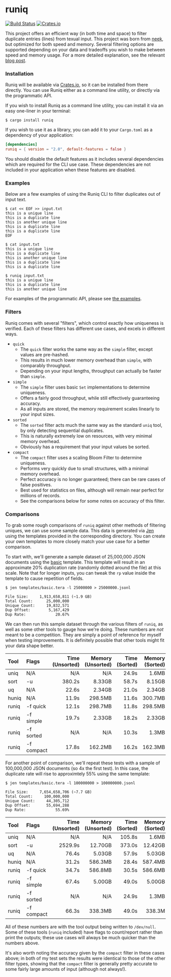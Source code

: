 # runiq
[![Build Status](https://img.shields.io/github/actions/workflow/status/whitfin/runiq/rust.yml?branch=main)](https://github.com/whitfin/runiq/actions) [![Crates.io](https://img.shields.io/crates/v/runiq.svg)](https://crates.io/crates/runiq)

This project offers an efficient way (in both time and space) to filter duplicate entries (lines) from texual input. This project was born from [neek](https://github.com/whitfin/neek), but optimized for both speed and memory. Several filtering options are supported depending on your data and tradeoffs you wish to make between speed and memory usage. For a more detailed explanation, see the relevant [blog post](https://whitfin.io/filtering-unique-logs-using-rust/).

### Installation

Runiq will be available via [Crates.io](https://crates.io/crates/runiq), so it can be installed from there directly. You can use Runiq either as a command line utility, or directly via the programmatic API.

If you wish to install Runiq as a command line utility, you can install it via an easy one-liner in your terminal:

```shell
$ cargo install runiq
```

If you wish to use it as a library, you can add it to your `Cargo.toml` as a dependency of your application:

```toml
[dependencies]
runiq = { version = "2.0", default-features = false }
```

You should disable the default features as it includes several dependencies which are required for the CLI use case. These dependencies are not included in your application when these features are disabled.

### Examples

Below are a few examples of using the Runiq CLI to filter duplicates out of input text.

```shell
$ cat << EOF >> input.txt
this is a unique line
this is a duplicate line
this is another unique line
this is a duplicate line
this is a duplicate line
EOF

$ cat input.txt
this is a unique line
this is a duplicate line
this is another unique line
this is a duplicate line
this is a duplicate line

$ runiq input.txt
this is a unique line
this is a duplicate line
this is another unique line
```

For examples of the programmatic API, please see [the examples](./examples/basic.rs).

### Filters

Runiq comes with several "filters", which control exactly how uniqueness is verified. Each of these filters has different use cases, and excels in different ways.

* `quick`
    * The `quick` filter works the same way as the `simple` filter, except values are pre-hashed.
    * This results in much lower memory overhead than `simple`, with comparably throughput.
    * Depending on your input lengths, throughput can actually be faster than `simple`.
* `simple`
    * The `simple` filter uses basic `Set` implementations to determine uniqueness.
    * Offers a fairly good throughput, while still effectively guaranteeing accuracy.
    * As all inputs are stored, the memory requirement scales linearly to your input sizes.
* `sorted`
    * The `sorted` filter acts much the same way as the standard `uniq` tool, by only detecting sequential duplicates.
    * This is naturally extremely low on resources, with very minimal memory overhead.
    * Obviously has a requirement that your input values be sorted.
* `compact`
    * The `compact` filter uses a scaling Bloom Filter to determine uniqueness.
    * Performs very quickly due to small structures, with a minimal memory overhead.
    * Perfect accuracy is no longer guaranteed; there can be rare cases of false positives.
    * Best used for statistics on files, although will remain near perfect for millions of records.
    * See the comparisons below for some notes on accuracy of this filter.

### Comparisons

To grab some rough comparisons of `runiq` against other methods of filtering uniques, we can use some sample data. This data is generated via [Jen](https://github.com/whitfin/jen) using the templates provided in the corresponding directory. You can create your own templates to more closely match your use case for a better comparison.

To start with, we'll generate a sample dataset of 25,000,000 JSON documents using the [basic](./templates/basic.tera) template. This template will result in an approximate 20% duplication rate (randomly dotted around the file) at this scale. Note that for longer inputs, you can tweak the `rp` value inside the template to cause repetition of fields.

```
$ jen templates/basic.tera -l 25000000 > 25000000.jsonl

File Size:     1,913,658,811 (~1.9 GB)
Total Count:      25,000,000
Unique Count:     19,832,571
Dup Offset:        5,167,429
Dup Rate:             20.67%
```

We can then run this sample dataset through the various filters of `runiq`, as well as some other tools to gauge how we're doing. These numbers are *not* meant to be a competition. They are simply a point of reference for myself when testing improvements. It is definitely possible that other tools might fit your data shape better.

| Tool  | Flags      | Time (Unsorted) | Memory (Unsorted) | Time (Sorted) | Memory (Sorted) |
|:------|:-----------|----------------:|------------------:|--------------:|----------------:|
| uniq  | N/A        | N/A             | N/A               | 24.9s         | 1.6MB           |
| sort  | -u         | 380.2s          | 8.33GB            | 58.7s         | 8.15GB          |
| uq    | N/A        | 22.6s           | 2.34GB            | 21.0s         | 2.34GB          |
| huniq | N/A        | 11.9s           | 298.5MB           | 11.6s         | 300.7MB         |
| runiq | -f quick   | 12.1s           | 298.7MB           | 11.8s         | 298.5MB         |
| runiq | -f simple  | 19.7s           | 2.33GB            | 18.2s         | 2.33GB          |
| runiq | -f sorted  | N/A             | N/A               | 10.3s         | 1.3MB           |
| runiq | -f compact | 17.8s           | 162.2MB           | 16.2s         | 162.3MB         |

For another point of comparison, we'll repeat these tests with a sample of 100,000,000 JSON documents (so 4x the first test). In this case, the duplicate rate will rise to approximtely 55% using the same template:

```
$ jen templates/basic.tera -l 100000000 > 100000000.jsonl

File Size:     7,654,658,706 (~7.7 GB)
Total Count:     100,000,000
Unique Count:     44,305,712
Dup Offset:       55,694,288
Dup Rate:             55.69%
```

| Tool  | Flags      | Time (Unsorted) | Memory (Unsorted) | Time (Sorted) | Memory (Sorted) |
|:------|:-----------|----------------:|------------------:|--------------:|----------------:|
| uniq  | N/A        | N/A             | N/A               | 105.8s        | 1.6MB           |
| sort  | -u         | 2529.9s         | 12.70GB           | 373.0s        | 12.42GB         |
| uq    | N/A        | 76.4s           | 5.03GB            | 57.9s         | 5.03GB          |
| huniq | N/A        | 31.2s           | 586.3MB           | 28.4s         | 587.4MB         |
| runiq | -f quick   | 34.7s           | 586.8MB           | 30.5s         | 586.6MB         |
| runiq | -f simple  | 67.4s           | 5.00GB            | 49.0s         | 5.00GB          |
| runiq | -f sorted  | N/A             | N/A               | 24.9s         | 1.3MB           |
| runiq | -f compact | 66.3s           | 338.3MB           | 49.0s         | 338.3M          |

All of these numbers are with the tool output being written to `/dev/null`. Some of these tools (`runiq` included) have flags to count/report rather than print the outputs; these use cases will always be much quicker than the numbers above.

It's also worth noting the accuracy given by the `compact` filter in these cases above; in both of my test sets the results were identical to those of the other filter types, showing that the `compact` filter is generally pretty accurate to some fairly large amounts of input (although not always!).
